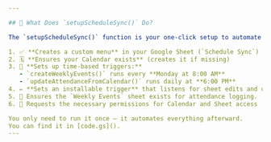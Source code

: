 ```yaml
---

## 🚀 What Does `setupScheduleSync()` Do?

The `setupScheduleSync()` function is your one-click setup to automate everything. It performs the following actions:

1. ✅ **Creates a custom menu** in your Google Sheet (`Schedule Sync`)
2. 🗓 **Ensures your Calendar exists** (creates it if missing)
3. 🔄 **Sets up time-based triggers:**
   - `createWeeklyEvents()` runs every **Monday at 8:00 AM**
   - `updateAttendanceFromCalendar()` runs daily at **6:00 PM**
4. ✏️ **Sets an installable trigger** that listens for sheet edits and calls `onEditSchedule(e)`
5. 📃 Ensures the `Weekly Events` sheet exists for attendance logging.
6. 🔐 Requests the necessary permissions for Calendar and Sheet access

You only need to run it once — it automates everything afterward.
You can find it in [code.gs]().
---
```

